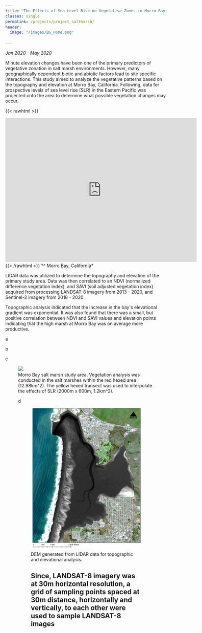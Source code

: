 ```yaml
---
title: "The Effects of Sea Level Rise on Vegetative Zones in Morro Bay, California"
classes: single
permalink: /projects/project_saltmarsh/
header:
  image: "/images/BG_Home.png"

---
```

*Jan 2020 - May 2020*

Minute elevation changes have been one of the primary predictors of vegetative zonation in salt marsh environments. However, many geographically dependent biotic and abiotic factors lead to site specific interactions. This study aimed to analyze the vegetative patterns based on the topography and elevation at Morro Bay, California. Following, data for prospective levels of sea level rise (SLR) in the Eastern Pacific was projected onto the area to determine what possible vegetation changes may occur.

{{< rawhtml >}}
<iframe src="https://www.google.com/maps/embed?pb=!1m18!1m12!1m3!1d37866.82960380475!2d-120.85962739160765!3d35.341204517147524!2m3!1f0!2f0!3f0!3m2!1i1024!2i768!4f13.1!3m3!1m2!1s0x0%3A0x0!2zMzXCsDIwJzE0LjYiTiAxMjDCsDUwJzU3LjQiVw!5e1!3m2!1sen!2sus!4v1593413687274!5m2!1sen!2sus" width="600" height="450" frameborder="0" style="border:0;" allowfullscreen="">

</iframe>
{{< /rawhtml >}}
*^ Morro Bay, California*

LIDAR data was utilized to determine the topography and elevation of the primary study area.  Data was then correlated to an NDVI (normalized difference vegetation index), and SAVI (soil adjusted vegetation index) acquired from processing LANDSAT-8 imagery from 2013 - 2020, and Sentinel-2 imagery from 2018 - 2020.

Topographic analysis indicated that the increase in the bay's elevational gradient was exponential. It was also found that there was a small, but positive correlation between NDVI and SAVI values and elevation points indicating that the high marsh at Morro Bay was on average more productive.

a
<img src="{{ site.url }}{{ site.baseurl }}/images/project_saltmarsh/SaltMarshStudyArea.png" alt="">

b
<img src="{{ site.url }}{{ site.baseurl }}/images/project_saltmarsh/SaltMarshStudyArea.jpg" alt="">

c
<figure>
    <a href="/images/SaltMarshStudyArea.png"><img src="/image/SaltMarshStudyArea.png"></a>
    <figcaption> Morro Bay salt marsh study area. Vegetation analysis was conducted in the salt marshes within the red hexed area (12.98km^2). The yellow hexed transect was used to interpolate the effects of SLR (2000m x 600m, 1.2km^2).


d
<figure>
    <a href="/images/project_morrobay/SaltMarshDEM.png"><img src="/images/project_morrobay/SaltMarshDEM.png"></a>
    <figcaption> DEM generated from LIDAR data for topographic and elevational analysis.


Since, LANDSAT-8 imagery was at 30m horizontal resolution, a grid of sampling points spaced at 30m distance, horizontally and vertically, to each other were used to sample LANDSAT-8 images
---
